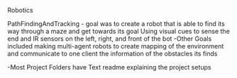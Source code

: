 Robotics 

PathFindingAndTracking - goal was to create a robot that is able to find its way through a maze and get towards its goal
Using visual cues to sense the end and IR sensors on the left, right, and front of the bot
-Other Goals included making multi-agent robots to create mapping of the environment and communicate to one client the information
of the obstacles its finds 



-Most Project Folders have Text readme explaining the project setups
